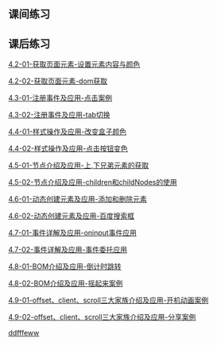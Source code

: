 ## 课间练习



## 课后练习

<a href="../lianxi/kehou/4.2-1.html" target="_blank">4.2-01-获取页面元素-设置元素内容与颜色</a>

<a href="../lianxi/kehou/4.2-2.html" target="_blank">4.2-02-获取页面元素-dom获取</a>

<a href="../lianxi/kehou/4.3-1.html" target="_blank">4.3-01-注册事件及应用-点击案例</a>

<a href="../lianxi/kehou/4.3-2.html" target="_blank">4.3-02-注册事件及应用-tab切换</a>

<a href="../lianxi/kehou/4.4-1.html" target="_blank">4.4-01-样式操作及应用-改变盒子颜色</a>

<a href="../lianxi/kehou/4.4-2.html" target="_blank">4.4-02-样式操作及应用-点击按钮变色</a>

<a href="../lianxi/kehou/4.5-1.html" target="_blank">4.5-01-节点介绍及应用-上,下兄弟元素的获取</a>

<a href="../lianxi/kehou/4.5-2.html" target="_blank">4.5-02-节点介绍及应用-children和childNodes的使用</a>

<a href="../lianxi/kehou/4.6-1.html" target="_blank">4.6-01-动态创建元素及应用-添加和删除元素</a>

<a href="../lianxi/kehou/4.6-2.html" target="_blank">4.6-02-动态创建元素及应用-百度搜索框</a>

<a href="../lianxi/kehou/4.7-1.html" target="_blank">4.7-01-事件详解及应用-oninput事件应用</a>

<a href="../lianxi/kehou/4.7-2.html" target="_blank">4.7-02-事件详解及应用-事件委托应用</a>

<a href="../lianxi/kehou/4.8-1.html" target="_blank">4.8-01-BOM介绍及应用-倒计时跳转</a>

<a href="../lianxi/kehou/4.8-2.html" target="_blank">4.8-02-BOM介绍及应用-摇起来案例</a>

<a href="../lianxi/kehou/4.9-1.html" target="_blank">4.9-01-offset、client、scroll三大家族介绍及应用-开机动画案例</a>

<a href="../lianxi/kehou/4.9-2.html" target="_blank">4.9-02-offset、client、scroll三大家族介绍及应用-分享案例</a>

<a href="../lianxi/kehou/4.9-2.html" target="_blank">ddfffeww</a>

